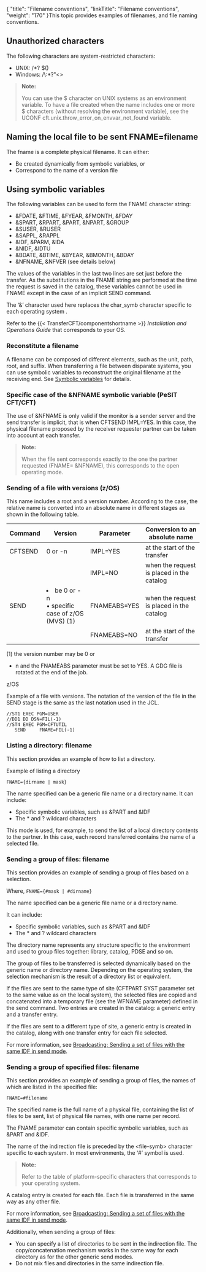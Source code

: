 {
    "title": "Filename  conventions",
    "linkTitle": "Filename conventions",
    "weight": "170"
}This topic
provides examples of filenames, and file naming conventions.

## Unauthorized characters

The following characters are system-restricted characters:

-   UNIX: /\*? $()
-   Windows: /\\:\*?"&lt;&gt;

> **Note:**
>
> You can use the $ character on UNIX systems as an environment variable. To have a file created when the name includes one or more $ characters (without resolving the environment variable), see the UCONF cft.unix.throw\_error\_on\_envvar\_not\_found variable.

## Naming the local file to be sent FNAME=filename

The fname is a complete physical filename. It can either:

-   Be created dynamically
    from symbolic variables, or
-   Correspond to the
    name of a version file

## Using symbolic variables

The following variables can be used to form the FNAME character string:

-   &FDATE,
    &FTIME, &FYEAR, &FMONTH, &FDAY
-   &SPART,
    &RPART, &PART, &NPART, &GROUP
-   &SUSER,
    &RUSER
-   &SAPPL,
    &RAPPL
-   &IDF,
    &PARM, &IDA
-   &NIDF,
    &IDTU
-   &BDATE,
    &BTIME, &BYEAR, &BMONTH, &BDAY
-   &NFNAME,
    &NFVER (see details
    below)

The values of the variables in the last two lines are set just before
the transfer. As the substitutions in the FNAME string are performed at
the time the request is saved in the catalog, these variables cannot be
used in FNAME except in the case of an implicit SEND command.

The ‘&’ character used here replaces the char\_symb character specific
to each operating system .

Refer to the {{< TransferCFT/componentshortname  >}} *Installation and Operations Guide* that
corresponds to your OS.

### Reconstitute a filename

A filename can be composed of different elements, such as the unit, path, root, and suffix. When transferring a file between disparate systems, you can use symbolic variables to reconstruct the original filename at the receiving end. See <a href="../symbolic_variables" class="MCXref xref">Symbolic variables</a> for details.

### Specific case of the &NFNAME symbolic variable (PeSIT CFT/CFT)

The use of &NFNAME is only valid if the monitor is a sender server
and the send transfer is implicit, that is when CFTSEND IMPL=YES. In this
case, the physical filename proposed by the receiver requester partner
can be taken into account at each transfer.

> **Note:**
>
> When the file sent corresponds exactly to the one the partner
> requested (FNAME= &NFNAME), this corresponds to the open operating
> mode.

### Sending of a file with versions (z/OS)

This name includes a root and a version number. According to the case,
the relative name is converted into an absolute name in different stages
as shown in the following table.


| Command  | Version  | Parameter  | Conversion to an absolute name  |
| --- | --- | --- | --- |
|  CFTSEND  |  0 or -n  |  IMPL=YES  |  at the start of the transfer  |
|   |   |  IMPL=NO  |  when the request is placed in the catalog  |
|  SEND  |  <li>be 0 or -n<br/> • specific case of z/OS (MVS) (1)</li>  |  FNAMEABS=YES  |  when the request is placed in the catalog  |
|   |   |  FNAMEABS=NO  |  at the start of the transfer  |


\(1\) the version number may be 0 or
- n and the FNAMEABS parameter must be set to YES. A GDG file is rotated
at the end of the job.

z/OS

Example of a file with versions. The notation of the version of the file in the SEND stage is
the same as the last notation used in the JCL.

```
//ST1 EXEC PGM=USER
//DD1 DD DSN=FIL(-1)
//ST4 EXEC PGM=CFTUTIL
   SEND     FNAME=FIL(-1)
```
<span id="Filename__listing_a_directory"></span>

### Listing a directory: filename

This section
provides an example of how to list a directory.

Example of listing a directory

```
FNAME={dirname | mask}
```

The name specified can be a generic file name or a directory name. It
can include:

-   Specific symbolic
    variables, such as &PART and &IDF
-   The \* and ? wildcard
    characters

This mode is used, for example, to send the list of a local directory
contents to the partner. In this case, each record transferred contains
the name of a selected file.

<span id="Filename__sending_a_group_of_files"></span>

### Sending a group of files: filename

This section
provides an example of sending a group of files based on a selection.

Where, `FNAME={#mask | #dirname}`

The name specified can be a generic file name or a directory name.

It can include:

-   Specific symbolic
    variables, such as &PART and &IDF
-   The \* and ? wildcard
    characters

The directory name represents any structure specific to the environment
and used to group files together: library, catalog, PDSE and so on.

The group of files to be transferred is selected dynamically based on
the generic name or directory name. Depending on the operating system,
the selection mechanism is the result of a directory list or equivalent.

If the files are sent to the same type of site (CFTPART SYST parameter
set to the same value as on the local system), the selected files are
copied and concatenated into a temporary file (see the WFNAME parameter)
defined in the send command. Two entries are created in the catalog: a
generic entry and a transfer entry.

If the files are sent to a different type of site, a generic entry is
created in the catalog, along with one transfer entry for each file selected.

For more information, see [Broadcasting: Sending
a set of files with the same IDF in send mode](../../../concepts/transfer_command_overview/broadcast_collect).

<span id="Sending_a_group_of_specified_files__filename"></span>

### Sending a group of specified files: filename

This
section provides an example of sending a group of files, the names of which
are listed in the specified file:

```
FNAME=#filename
```

The specified name is the full name of a physical file, containing the
list of files to be sent, list of physical file names, with one name per
record.

The FNAME parameter can contain specific symbolic variables, such as
&PART and &IDF.

The name of the indirection file is preceded by the &lt;file-symb>
character specific to each system. In most environments, the ‘#’ symbol
is used.

> **Note:**
>
> Refer to the table of platform-specific characters that corresponds to your operating system.

A catalog entry is created for each file. Each file is transferred in
the same way as any other file.

For more information, see [Broadcasting: Sending
a set of files with the same IDF in send mode](../../../concepts/transfer_command_overview/broadcast_collect).

Additionally, when sending a group of files:

-   You can specify
    a list of directories to be sent in the indirection file. The copy/concatenation
    mechanism works in the same way for each directory as for the other generic
    send modes.
-   Do not mix files
    and directories in the same indirection file.
